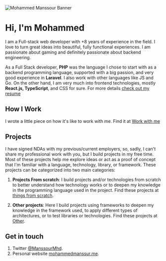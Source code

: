 <img src="https://mohammedmanssour.me/uploads/Mohammed_Manssour_Banner.png" alt="Mohammed Manssour Banner" />

# Hi, I'm Mohammed

I am a Full-stack web developer with +8 years of experience in the field. I love to turn great ideas into beautiful, fully functional experiences. I am passionate about gaming and definitely passionate about backend engineering.

As a Full Stack developer, **PHP** was the language I chose to start with as a backend programming language, supported with a big passion, and very good experience in **Laravel**. I also work with other languages like JS and Go. On the other hand, I am very much into frontend technologies, mostly **React.js, TypeScript**, and CSS for sure. For more details [check out my resume](https://github.com/mohammedmanssour/mohammedmanssour/tree/master/cv/Mohammed_Manssour.pdf)

## How I Work

I wrote a little piece on how it's like to work with me. Find it at [Work with me](https://mohammedmanssour.me/blog/work-with-me/)

## Projects
I have signed NDAs with my previous/current employers, so, sadly, I can't share my professional work with you, but I build projects in my free time. Most of these projects help me explore ideas or act as a proof of concept that I'm familiar with a language, technology, library, or framework. These projects can be categorized into two main categories:

1. **Projects From scratch**: I build projects and/or technologies from scratch to better understand how technology works or to deepen my knowledge in the programming language used in the project. Find these projects at [things from scratch](https://github.com/mohammedmanssour/mohammedmanssour/tree/master/things-from-scratch).
  
2. **Other projects**: Here I build projects using frameworks to deepen my knowledge in the framework used, to apply different types of architectures, or to test libraries or technologies. Find these projects at [Other](https://github.com/mohammedmanssour/mohammedmanssour/tree/master/others).

## Get in touch
1. Twitter [@ManssourMhd](https://twitter.com/ManssourMhd).
2. Personal website [mohammedmanssur.me](https://mohammedmanssour.me).